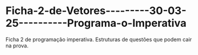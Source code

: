 # Ficha-2-de-Vetores---------30-03-25----------Programa-o-Imperativa
Ficha 2 de programação imperativa. Estruturas de questões que podem cair na prova.
